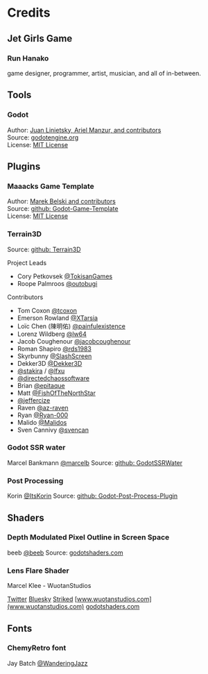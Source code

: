 # Credits

## Jet Girls Game

### Run Hanako
game designer, programmer, artist, musician, and all of in-between.



## Tools

### Godot
Author: [Juan Linietsky, Ariel Manzur, and contributors](https://godotengine.org/contact)  
Source: [godotengine.org](https://godotengine.org/)  
License: [MIT License](https://github.com/godotengine/godot/blob/master/LICENSE.txt) 



## Plugins

### Maaacks Game Template
Author: [Marek Belski and contributors](https://github.com/Maaack/Godot-Game-Template/graphs/contributors)  
Source: [github: Godot-Game-Template](https://github.com/Maaack/Godot-Game-Template)  
License: [MIT License](LICENSE.txt)  

### Terrain3D
Source: [github: Terrain3D](https://github.com/TokisanGames/Terrain3D)

Project Leads
* Cory Petkovsek [@TokisanGames](https://github.com/TokisanGames)
* Roope Palmroos [@outobugi](https://github.com/outobugi)

Contributors
* Tom Coxon [@tcoxon](https://github.com/tcoxon)
* Emerson Rowland [@XTarsia](https://github.com/XTarsia)
* Loïc Chen (陳明佑) [@painfulexistence](https://github.com/painfulexistence)
* Lorenz Wildberg [@lw64](https://github.com/lw64)
* Jacob Coughenour [@jacobcoughenour](https://github.com/jacobcoughenour)
* Roman Shapiro [@rds1983](https://github.com/rds1983)
* Skyrbunny [@SlashScreen](https://github.com/SlashScreen)
* Dekker3D [@Dekker3D](https://github.com/Dekker3D)
* [@stakira](https://github.com/stakira) / [@lfxu](https://github.com/lfxu)
* [@directedchaossoftware](https://github.com/directedchaossoftware)
* Brian [@epitaque](https://github.com/epitaque)
* Matt [@FishOfTheNorthStar](https://github.com/FishOfTheNorthStar)
* [@jeffercize](https://github.com/jeffercize)
* Raven [@az-raven](https://github.com/az-raven)
* Ryan [@Ryan-000](https://github.com/Ryan-000)
* Malido [@Malidos](https://github.com/Malidos)
* Sven Cannivy [@svencan](https://github.com/svencan)

### Godot SSR water
Marcel Bankmann [@marcelb](https://github.com/marcelb)
Source: [github: GodotSSRWater](https://github.com/marcelb/GodotSSRWater)

### Post Processing
Korin [@ItsKorin](https://github.com/ItsKorin)
Source: [github: Godot-Post-Process-Plugin](https://github.com/ItsKorin/Godot-Post-Process-Plugin)



## Shaders

### Depth Modulated Pixel Outline in Screen Space
beeb [@beeb](https://godotshaders.com/author/beeb/)
Source: [godotshaders.com](https://godotshaders.com/shader/depth-modulated-pixel-outline-in-screen-space/)

### Lens Flare Shader
Marcel Klee - WuotanStudios

[Twitter](https://x.com/WuotanStudios)
[Bluesky](https://bsky.app/profile/wuotanstudios.bsky.social)
[Striked](https://striked.gg/app/space/29-riad/news-about-riad)
[www.wuotanstudios.com](www.wuotanstudios.com)
[godotshaders.com](https://godotshaders.com/shader/screen-space-lens-flare-with-rainbow-colored-effect/)



## Fonts

### ChemyRetro font
Jay Batch [@WanderingJazz](jaybx73@gmail.com)




